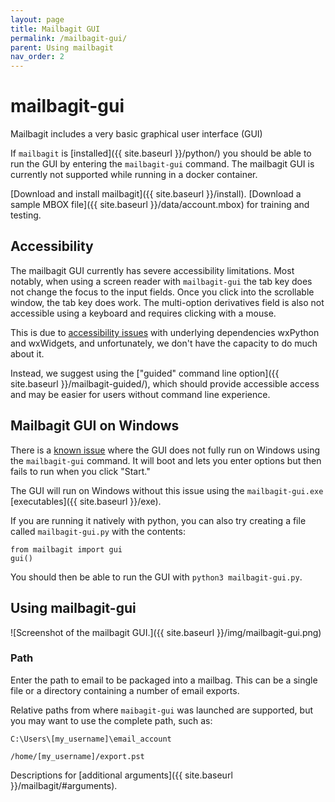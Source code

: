 ```yaml
---
layout: page
title: Mailbagit GUI
permalink: /mailbagit-gui/
parent: Using mailbagit
nav_order: 2
---
```


# mailbagit-gui

Mailbagit includes a very basic graphical user interface (GUI)

If `mailbagit` is [installed]({{ site.baseurl }}/python/) you should be able to run the GUI by entering the `mailbagit-gui` command. The mailbagit GUI is currently not supported while running in a docker container.

[Download and install mailbagit]({{ site.baseurl }}/install).
[Download a sample MBOX file]({{ site.baseurl }}/data/account.mbox) for training and testing.

## Accessibility

The mailbagit GUI currently has severe accessibility limitations. Most notably, when using a screen reader with `mailbagit-gui` the tab key does not change the focus to the input fields. Once you click into the scrollable window, the tab key does work. The multi-option derivatives field is also not accessible using a keyboard and requires clicking with a mouse.

This is due to [accessibility issues](https://github.com/chriskiehl/Gooey/issues/747) with underlying dependencies wxPython and wxWidgets, and unfortunately, we don't have the capacity to do much about it.

Instead, we suggest using the ["guided" command line option]({{ site.baseurl }}/mailbagit-guided/), which should provide accessible access and may be easier for users without command line experience.

## Mailbagit GUI on Windows 

There is a [known issue](https://github.com/UAlbanyArchives/mailbagit/issues/155) where the GUI does not fully run on Windows using the `mailbagit-gui` command. It will boot and lets you enter options but then fails to run when you click "Start."

The GUI will run on Windows without this issue using the `mailbagit-gui.exe` [executables]({{ site.baseurl }}/exe).

If you are running it natively with python, you can also try creating a file called `mailbagit-gui.py` with the contents:

```
from mailbagit import gui
gui()
```

You should then be able to run the GUI with `python3 mailbagit-gui.py`.

## Using mailbagit-gui 

![Screenshot of the mailbagit GUI.]({{ site.baseurl }}/img/mailbagit-gui.png)


### Path

Enter the path to email to be packaged into a mailbag. This can be a single file or a directory containing a number of email exports.

Relative paths from where `maibagit-gui` was launched are supported, but you may want to use the complete path, such as:

`C:\Users\[my_username]\email_account`

`/home/[my_username]/export.pst`


Descriptions for [additional arguments]({{ site.baseurl }}/mailbagit/#arguments).
